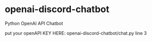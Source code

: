 # openai-discord-chatbot
Python OpenAI API Chatbot

put your openAPI KEY HERE:
    openai-discord-chatbot/chat.py line 3
